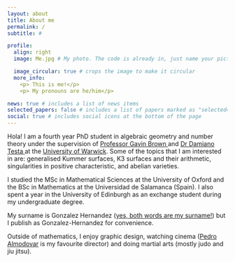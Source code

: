 ```yaml
---
layout: about
title: About me
permalink: /
subtitle: #

profile:
  align: right
  image: Me.jpg # My photo. The code is already in, just name your picture `prof_pic.jpg` and put it in the `img/` folder. Put your address / P.O. box / other info right below your picture. You can also disable any of these elements by editing `profile` property of the YAML header of your `_pages/about.md`. Edit `_bibliography/papers.bib` and Jekyll will render your [publications page](/al-folio/publications/) automatically. Link to your social media connections, too. This theme is set up to use [Font Awesome icons](https://fontawesome.com/) and [Academicons](https://jpswalsh.github.io/academicons/), like the ones below. Add your Facebook, Twitter, LinkedIn, Google Scholar, or just disable all of them.

  image_circular: true # crops the image to make it circular
  more_info: 
    <p> This is me!</p>
    <p> My pronouns are he/him</p>

news: true # includes a list of news items
selected_papers: false # includes a list of papers marked as "selected={true}"
social: true # includes social icons at the bottom of the page
---
```


Hola! I am a fourth year PhD student in algebraic geometry and number theory under the supervision of <a href='https://warwick.ac.uk/fac/sci/maths/people/staff/brown/'>Professor Gavin Brown </a> and <a href='https://warwick.ac.uk/fac/sci/maths/people/staff/damiano_testa/'> Dr Damiano Testa </a> at the <a href='https://warwick.ac.uk/fac/sci/maths/'>University of Warwick</a>. Some of the topics that I am interested in are: generalised Kummer surfaces, K3 surfaces and their arithmetic, singularities in positive characteristic, and abelian varieties.

I studied the MSc in Mathematical Sciences at the University of Oxford and the BSc in Mathematics at the Universidad de Salamanca (Spain). I also spent a year in the University of Edinburgh as an exchange student during my undergraduate degree.

My surname is Gonzalez Hernandez (<a href='https://en.wikipedia.org/wiki/Spanish_naming_customs'>yes, both words are my surname!</a>) but I publish as Gonzalez-Hernandez for convenience.

Outside of mathematics, I enjoy graphic design, watching cinema (<a href='https://www.theguardian.com/film/2022/jan/22/pedro-almodovar-on-spains-tragic-past-you-cant-ask-people-to-forget'>Pedro Almodovar</a> is my favourite director) and doing martial arts (mostly judo and jiu jitsu).

